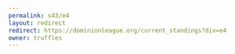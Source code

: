 ```yaml
---
permalink: s43/e4
layout: redirect
redirect: https://dominionleague.org/current_standings?div=e4
owner: truffles
---
```

